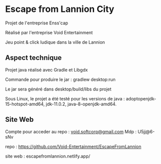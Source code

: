 # Escape from Lannion City

Projet de l'entreprise Enss'cap

Réalisé par l'entreprise Void Entertainment

Jeu point & click ludique dans la ville de Lannion



## Aspect technique

Projet java réalisé avec Gradle et Libgdx

Commande pour produire le jar : gradlew desktop:run

Le jar sera généré dans desktop/build/libs du projet


Sous Linux, le projet a été testé pour les versions de java : adoptopenjdk-15-hotspot-amd64, jdk-11.0.2, java-8-openjdk-amd64.  


## Site Web

Compte pour acceder au repo : void.softcorp@gmail.com
Mdp : U5jj@6-sNv

repo : https://github.com/Void-Entertainment/EscapeFromLannion

site web : escapefromlannion.netlify.app/
